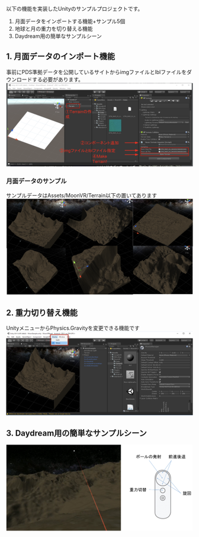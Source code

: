 以下の機能を実装したUnityのサンプルプロジェクトです。
1. 月面データをインポートする機能+サンプル5個
1. 地球と月の重力を切り替える機能
1. Daydream用の簡単なサンプルシーン 



## 1. 月面データのインポート機能
事前にPDS準拠データを公開しているサイトからimgファイルとlblファイルをダウンロードする必要があります。
![image1](docs/Images/image1.png)

### 月面データのサンプル
サンプルデータはAssets/MoonVR/Terrain以下の置いてあります
![image2](docs/Images/image2.png)



## 2. 重力切り替え機能
UnityメニューからPhysics.Gravityを変更できる機能です
![image3](docs/Images/image3.png)



## 3. Daydream用の簡単なサンプルシーン
![image4](docs/Images/image4.png)
